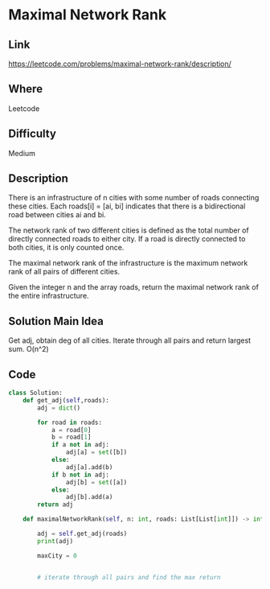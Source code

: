 # Maximal Network Rank

## Link
https://leetcode.com/problems/maximal-network-rank/description/

## Where
Leetcode

## Difficulty
Medium

## Description
There is an infrastructure of n cities with some number of roads connecting these cities. Each roads[i] = [ai, bi] indicates that there is a bidirectional road between cities ai and bi.

The network rank of two different cities is defined as the total number of directly connected roads to either city. If a road is directly connected to both cities, it is only counted once.

The maximal network rank of the infrastructure is the maximum network rank of all pairs of different cities.

Given the integer n and the array roads, return the maximal network rank of the entire infrastructure.

## Solution Main Idea
Get adj, obtain deg of all cities. Iterate through all pairs and return largest sum. O(n^2)


## Code

```python
class Solution:
    def get_adj(self,roads):
        adj = dict()

        for road in roads:
            a = road[0]
            b = road[1]
            if a not in adj:
                adj[a] = set([b])
            else:
                adj[a].add(b)
            if b not in adj:
                adj[b] = set([a])
            else:
                adj[b].add(a)
        return adj

    def maximalNetworkRank(self, n: int, roads: List[List[int]]) -> int:

        adj = self.get_adj(roads)
        print(adj)

        maxCity = 0


        # iterate through all pairs and find the max return
        
```

